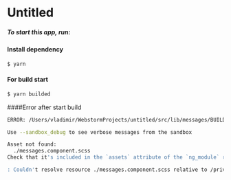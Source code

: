 # Untitled

##### To start this app, run:
#### Install dependency
```bash
$ yarn
```
#### For build start
```bash
$ yarn builded
```

####Error after start build
```bash
ERROR: /Users/vladimir/WebstormProjects/untitled/src/lib/messages/BUILD.bazel:12:1: Compiling TypeScript (ES5 with ES Modules) //src/lib/messages:messages failed (Exit 1) ngc-wrapped failed: error executing command bazel-out/host/bin/external/angular/packages/bazel/src/ngc-wrapped/ngc-wrapped bazel-out/darwin-fastbuild/bin/src/lib/messages/messages_esm5.tsconfig.json

Use --sandbox_debug to see verbose messages from the sandbox

Asset not found:
  ./messages.component.scss
Check that it's included in the `assets` attribute of the `ng_module` rule.

: Couldn't resolve resource ./messages.component.scss relative to /private/var/tmp/_bazel_vladimir/048e00b5f94f4645c1274f04c0bd3d6d/sandbox/darwin-sandbox/140/execroot/untitled/src/lib/messages/messages.component.ts

```
